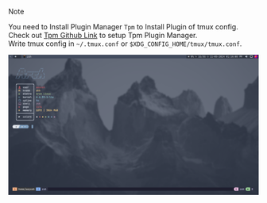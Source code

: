 > [!Note]
> You need to Install Plugin Manager `Tpm` to Install Plugin of tmux config. <br>
> Check out [Tpm Github Link](https://github.com/tmux-plugins/tpm) to setup Tpm Plugin Manager. <br>
> Write tmux config in `~/.tmux.conf` or `$XDG_CONFIG_HOME/tmux/tmux.conf`.

<img src="https://github.com/harilvfs/assets/blob/main/tmux/tmux.png" />
